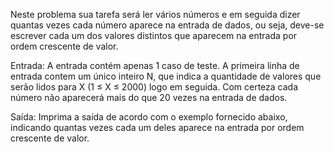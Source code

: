 Neste problema sua tarefa será ler vários números e em seguida dizer quantas vezes cada número aparece na entrada de dados, ou seja, deve-se escrever cada um dos valores distintos que aparecem na entrada por ordem crescente de valor.


Entrada: A entrada contém apenas 1 caso de teste. A primeira linha de entrada contem um único inteiro N, que indica a quantidade de valores que serão lidos para X (1 ≤ X ≤ 2000) logo em seguida. Com certeza cada número não aparecerá mais do que 20 vezes na entrada de dados.


Saída: Imprima a saída de acordo com o exemplo fornecido abaixo, indicando quantas vezes cada um deles aparece na entrada por ordem crescente de valor.
